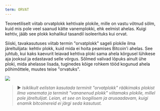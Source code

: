 ```yaml
---
term: ORVAT
---
```


Teoreetiliselt viitab orvatplokk kehtivale plokile, mille on vastu võtnud sõlm, kuid mis pole veel saanud kätte vanemplokki, ehk eelmist ahelas. Kuigi kehtiv, jääb see plokk kohalikul tasandil isoleerituks kui orvat.

Siiski, tavakasutuses viitab termin "orvatplokk" sageli plokile ilma järeltulijata: kehtiv plokk, kuid mida ei hoita peamises Bitcoin'i ahelas. See juhtub, kui kaks kaevurit leiavad kehtiva ploki sama ahela kõrgusel lühikese aja jooksul ja edastavad selle võrgus. Sõlmed valivad lõpuks ainult ühe ploki, mida ahelasse lisada, tuginedes kõige rohkem tööd kogunud ahela põhimõttele, muutes teise "orvatuks".

![](../../dictionnaire/assets/9.png)

> ► *Isiklikult eelistan kasutada terminit "orvatplokk" rääkimaks plokist ilma vanemata ja terminit "vananenud plokk" viitamaks plokile, millel pole järeltulijat. Leian, et see on loogilisem ja arusaadavam, kuigi enamik bitcoinereid ei järgi seda kasutust.*